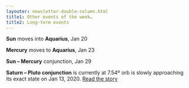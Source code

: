 ```yaml
---
layouter: newsletter-double-column.html
title1: Other events of the week…
title2: Long-term events
---
```


**Sun** moves into **Aquarius**, Jan 20

**Mercury** moves to **Aquarius**, Jan 23

**Sun – Mercury** conjunction, Jan 29

<!-- COLUMN -->

**Saturn – Pluto conjunction** is currently at 7.54º orb is slowly approaching its exact state on Jan 13, 2020. [Read the story](/posts/astrology/event/2018/12/22/saturn-pluto-conjunction-year-2019.html)